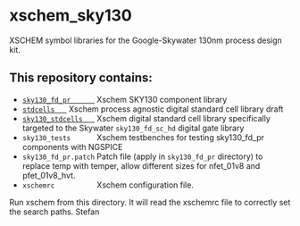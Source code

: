 # xschem_sky130
XSCHEM symbol libraries for the Google-Skywater 130nm process design kit. 
## This repository contains:

- [`sky130_fd_pr      `](https://github.com/StefanSchippers/xschem_sky130/tree/main/sky130_fd_pr) Xschem SKY130 component library
- [`stdcells   `](https://github.com/StefanSchippers/xschem_sky130/tree/main/stdcells) Xschem process agnostic digital standard cell library draft
- [`sky130_stdcells   `](https://github.com/StefanSchippers/xschem_sky130/tree/main/sky130_stdcells) Xschem digital standard cell library specifically targeted to the Skywater `sky130_fd_sc_hd` digital gate library
- `sky130_tests      ` Xschem testbenches for testing sky130_fd_pr components with NGSPICE
- `sky130_fd_pr.patch` Patch file (apply in `sky130_fd_pr` directory) to replace temp with temper, allow different sizes for nfet_01v8 and
pfet_01v8_hvt.
- `xschemrc          ` Xschem configuration file.

Run xschem from this directory. It will read the xschemrc file to correctly set the search paths.
Stefan
